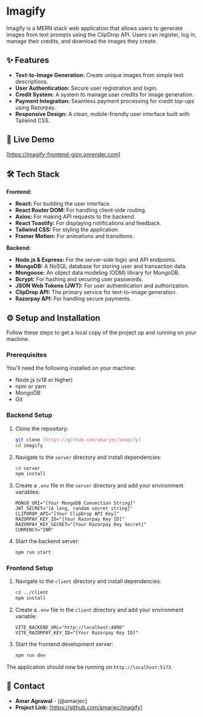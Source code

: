 # Imagify

Imagify is a MERN stack web application that allows users to generate images from text prompts using the ClipDrop API. Users can register, log in, manage their credits, and download the images they create.

## ✨ Features

  - **Text-to-Image Generation:** Create unique images from simple text descriptions.
  - **User Authentication:** Secure user registration and login.
  - **Credit System:** A system to manage user credits for image generation.
  - **Payment Integration:** Seamless payment processing for credit top-ups using Razorpay.
  - **Responsive Design:** A clean, mobile-friendly user interface built with Tailwind CSS.

## 🚀 Live Demo

[https://imagify-frontend-gjzn.onrender.com]

## 🛠️ Tech Stack

**Frontend:**

  - **React:** For building the user interface.
  - **React Router DOM:** For handling client-side routing.
  - **Axios:** For making API requests to the backend.
  - **React Toastify:** For displaying notifications and feedback.
  - **Tailwind CSS:** For styling the application.
  - **Framer Motion:** For animations and transitions.

**Backend:**

  - **Node.js & Express:** For the server-side logic and API endpoints.
  - **MongoDB:** A NoSQL database for storing user and transaction data.
  - **Mongoose:** An object data modeling (ODM) library for MongoDB.
  - **Bcrypt:** For hashing and securing user passwords.
  - **JSON Web Tokens (JWT):** For user authentication and authorization.
  - **ClipDrop API:** The primary service for text-to-image generation.
  - **Razorpay API:** For handling secure payments.

## ⚙️ Setup and Installation

Follow these steps to get a local copy of the project up and running on your machine.

### Prerequisites

You'll need the following installed on your machine:

  - Node.js (v18 or higher)
  - npm or yarn
  - MongoDB
  - Git

### Backend Setup

1.  Clone the repository:

    ```bash
    git clone [https://github.com/amarjec/imagify]
    cd imagify
    ```

2.  Navigate to the `server` directory and install dependencies:

    ```bash
    cd server
    npm install
    ```

3.  Create a `.env` file in the `server` directory and add your environment variables:

    ```env
    MONGO_URI="[Your MongoDB Connection String]"
    JWT_SECRET="[A long, random secret string]"
    CLIPDROP_API="[Your ClipDrop API Key]"
    RAZORPAY_KEY_ID="[Your Razorpay Key ID]"
    RAZORPAY_KEY_SECRET="[Your Razorpay Key Secret]"
    CURRENCY="INR"
    ```

4.  Start the backend server:

    ```bash
    npm run start
    ```

### Frontend Setup

1.  Navigate to the `client` directory and install dependencies:

    ```bash
    cd ../client
    npm install
    ```

2.  Create a `.env` file in the `client` directory and add your environment variable:

    ```env
    VITE_BACKEND_URL="http://localhost:4000"
    VITE_RAZORPAY_KEY_ID="[Your Razorpay Key ID]"
    ```

3.  Start the frontend development server:

    ```bash
    npm run dev
    ```

The application should now be running on `http://localhost:5173`.


## 📧 Contact

  - **Amar Agrawal** - [@amarjec]
  - **Project Link:** [https://github.com/amarjec/imagify]
